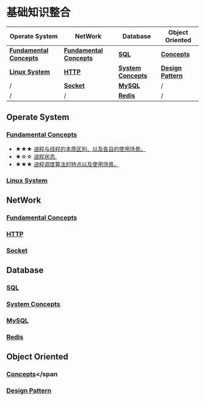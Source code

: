 # 基础知识整合

|**Operate System** | **NetWork**| **Database** | **Object Oriented** |
|------|------|------|------
|**[Fundamental Concepts](#jump)** | **[Fundamental Concepts](#jump)** | **[SQL](#jump)** | **[Concepts](#jump)** 
|**[Linux System](#jump)** | **[HTTP](#jump)** | **[System Concepts](#jump)** | **[Design Pattern](#jump)** 
|/ | **[Socket](#jump)** | **[MySQL](#jump)** | / 
|/ | / | **[Redis](#jump)** | /

## Operate System
### <span id = "jump">[Fundamental Concepts](https://github.com/FrankShuhao/study-record/tree/master/files/Operate%20System)</span>

* ★★★ [进程与线程的本质区别、以及各自的使用场景。](https://github.com/FrankShuhao/study-record/blob/master/files/Operate%20System/Fundamental%20Concepts/%E8%BF%9B%E7%A8%8B%E4%B8%8E%E7%BA%BF%E7%A8%8B%E7%9A%84%E6%9C%AC%E8%B4%A8%E5%8C%BA%E5%88%AB%E4%BB%A5%E5%8F%8A%E5%90%84%E8%87%AA%E7%9A%84%E4%BD%BF%E7%94%A8%E5%9C%BA%E6%99%AF.md)
* ★☆☆ [进程状态.](https://github.com/FrankShuhao/study-record/blob/master/files/Operate%20System/Fundamental%20Concepts/%E8%BF%9B%E7%A8%8B%E7%8A%B6%E6%80%81.md)
* ★★★ [进程调度算法的特点以及使用场景。](https://github.com/FrankShuhao/study-record/blob/master/files/Operate%20System/Fundamental%20Concepts/%E8%BF%9B%E7%A8%8B%E8%B0%83%E5%BA%A6%E7%AE%97%E6%B3%95%E7%9A%84%E7%89%B9%E7%82%B9%E4%BB%A5%E5%8F%8A%E4%BD%BF%E7%94%A8%E5%9C%BA%E6%99%AF.md)

### <span id = "jump">[Linux System](https://github.com/FrankShuhao/study-record/tree/master/files/Operate%20System)</span>

## NetWork
### <span id = "jump">[Fundamental Concepts](https://github.com/FrankShuhao/study-record/tree/master/files/Operate%20System)</span>

### <span id = "jump">[HTTP](https://github.com/FrankShuhao/study-record/tree/master/files/Operate%20System)</span>

### <span id = "jump">[Socket](https://github.com/FrankShuhao/study-record/tree/master/files/Operate%20System)</span>

## Database
### <span id = "jump">[SQL](https://github.com/FrankShuhao/study-record/tree/master/files/Operate%20System)</span>

### <span id = "jump">[System Concepts](https://github.com/FrankShuhao/study-record/tree/master/files/Operate%20System)</span>

### <span id = "jump">[MySQL](https://github.com/FrankShuhao/study-record/tree/master/files/Operate%20System)</span>

### <span id = "jump">[Redis](https://github.com/FrankShuhao/study-record/tree/master/files/Operate%20System)</span>

## Object Oriented
### <span id = "jump">[Concepts](https://github.com/FrankShuhao/study-record/tree/master/files/Operate%20System)</span
  
### <span id = "jump">[Design Pattern](https://github.com/FrankShuhao/study-record/tree/master/files/Operate%20System)</span>
